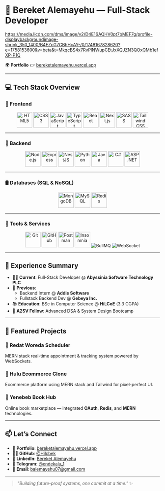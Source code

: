 # 🚀 **Bereket Alemayehu** — Full-Stack Developer

https://media.licdn.com/dms/image/v2/D4E16AQHV0pt7bMEF7g/profile-displaybackgroundimage-shrink_350_1400/B4EZcG7CBhHcAY-/0/1748167828620?e=1758153600&v=beta&t=MkqcBS4x7RvPlNWupCEtJxXQJZN3QOxQMb1efXP-P1Q

🌍 **Portfolio** 👉 [bereketalemayehu.vercel.app](https://bereketalemayehu.vercel.app/)

---

## 💻 **Tech Stack Overview**

### 🎨 **Frontend**

<div align="center">
  <img src="https://cdn.jsdelivr.net/gh/devicons/devicon/icons/html5/html5-original.svg" height="50" alt="HTML5"/>
  <img src="https://cdn.jsdelivr.net/gh/devicons/devicon/icons/css3/css3-original.svg" height="50" alt="CSS3"/>
  <img src="https://cdn.jsdelivr.net/gh/devicons/devicon/icons/javascript/javascript-original.svg" height="50" alt="JavaScript"/>
  <img src="https://cdn.jsdelivr.net/gh/devicons/devicon/icons/typescript/typescript-original.svg" height="50" alt="TypeScript"/>
  <img src="https://cdn.jsdelivr.net/gh/devicons/devicon/icons/react/react-original.svg" height="50" alt="React"/>
  <img src="https://cdn.jsdelivr.net/gh/devicons/devicon/icons/nextjs/nextjs-original.svg" height="50" alt="Next.js"/>
  <img src="https://cdn.jsdelivr.net/gh/devicons/devicon/icons/sass/sass-original.svg" height="50" alt="SASS"/>
  <img src="https://cdn.jsdelivr.net/gh/devicons/devicon/icons/tailwindcss/tailwindcss-plain.svg" height="50" alt="Tailwind CSS"/>
</div>

---

### 🧠 **Backend**

<div align="center">
  <img src="https://cdn.jsdelivr.net/gh/devicons/devicon/icons/nodejs/nodejs-original.svg" height="50" alt="Node.js"/>
  <img src="https://cdn.jsdelivr.net/gh/devicons/devicon/icons/express/express-original.svg" height="50" alt="Express"/>
  <img src="https://cdn.jsdelivr.net/gh/devicons/devicon/icons/nestjs/nestjs-plain.svg" height="50" alt="NestJS"/>
  <img src="https://cdn.jsdelivr.net/gh/devicons/devicon/icons/python/python-original.svg" height="50" alt="Python"/>
  <img src="https://cdn.jsdelivr.net/gh/devicons/devicon/icons/java/java-original.svg" height="50" alt="Java"/>
  <img src="https://cdn.jsdelivr.net/gh/devicons/devicon/icons/csharp/csharp-original.svg" height="50" alt="C#"/>
  <img src="https://cdn.jsdelivr.net/gh/devicons/devicon/icons/dot-net/dot-net-original.svg" height="50" alt="ASP.NET"/>
</div>

---

### 🛢️ **Databases (SQL & NoSQL)**

<div align="center">
  <img src="https://cdn.jsdelivr.net/gh/devicons/devicon/icons/mongodb/mongodb-original.svg" height="50" alt="MongoDB"/>
  <img src="https://cdn.jsdelivr.net/gh/devicons/devicon/icons/mysql/mysql-original.svg" height="50" alt="MySQL"/>
  <img src="https://cdn.jsdelivr.net/gh/devicons/devicon/icons/redis/redis-original.svg" height="50" alt="Redis"/>
</div>

---

### 🧰 **Tools & Services**

<div align="center">
  <img src="https://cdn.jsdelivr.net/gh/devicons/devicon/icons/git/git-original.svg" height="50" alt="Git"/>
  <img src="https://cdn.jsdelivr.net/gh/devicons/devicon/icons/github/github-original.svg" height="50" alt="GitHub"/>
  <img src="https://cdn.jsdelivr.net/gh/devicons/devicon/icons/postman/postman-original.svg" height="50" alt="Postman"/>
  <img src="https://cdn.jsdelivr.net/gh/devicons/devicon/icons/insomnia/insomnia-original.svg" height="50" alt="Insomnia"/>
  <img src="https://img.shields.io/badge/BullMQ-red?style=for-the-badge&logo=redis&logoColor=white" alt="BullMQ"/>
  <img src="https://img.shields.io/badge/WebSocket-00c7b7?style=for-the-badge&logo=websockets&logoColor=white" alt="WebSocket"/>
</div>

---

## 🧠 **Experience Summary**

- 🧑‍💼 **Current**: Full-Stack Developer @ **Abyssinia Software Technology PLC**
- 🏢 **Previous**:  
  - Backend Intern @ **Addis Software**  
  - Fullstack Backend Dev @ **Gebeya Inc.**
- 📚 **Education**: BSc in Computer Science @ **HiLCoE** (3.3 CGPA)
- 🧠 **A2SV Fellow**: Advanced DSA & System Design Bootcamp

---

## 🚀 **Featured Projects**

### 🔹 **Redat Woreda Scheduler**
MERN stack real-time appointment & tracking system powered by WebSockets.

### 🔹 **Hulu Ecommerce Clone**
Ecommerce platform using MERN stack and Tailwind for pixel-perfect UI.

### 🔹 **Yenebeb Book Hub**
Online book marketplace — integrated **OAuth**, **Redis**, and **MERN** technologies.

---

## 📫 **Let’s Connect**

- 🔗 **Portfolio**: [bereketalemayehu.vercel.app](https://bereketalemayehu.vercel.app/)
- 👨‍💻 **GitHub**: [@Hilcbek](https://github.com/Hilcbek)
- 💼 **LinkedIn**: [Bereket Alemayehu](https://www.linkedin.com/in/bereket-alemayehu-220346214/)
- 💬 **Telegram**: [@endekalu_1](https://t.me/endekalu_1)
- 📧 **Email**: balemayehu07@gmail.com

---

> _"Building future-proof systems, one commit at a time."_ ✨
